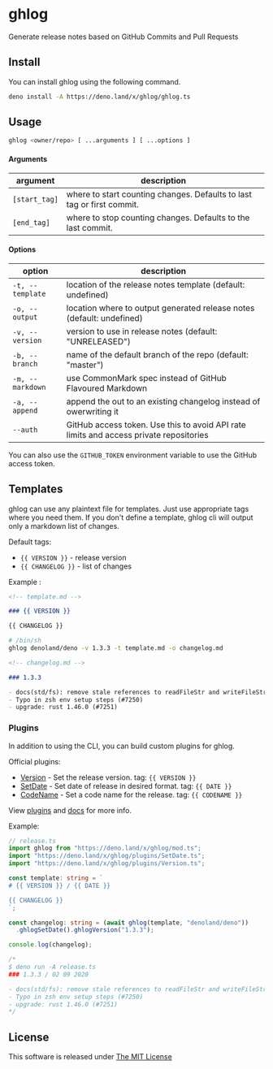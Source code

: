 # ghlog

Generate release notes based on GitHub Commits and Pull Requests

## Install

You can install ghlog using the following command.

```sh
deno install -A https://deno.land/x/ghlog/ghlog.ts
```

## Usage

```sh
ghlog <owner/repo> [ ...arguments ] [ ...options ]
```

#### Arguments

| argument      | description                                                            |
| ------------- | ---------------------------------------------------------------------- |
| `[start_tag]` | where to start counting changes. Defaults to last tag or first commit. |
| `[end_tag]`   | where to stop counting changes. Defaults to the last commit.           |

#### Options

| option           | description                                                                            |
| ---------------- | -------------------------------------------------------------------------------------- |
| `-t, --template` | location of the release notes template (default: undefined)                            |
| `-o, --output`   | location where to output generated release notes (default: undefined)                  |
| `-v, --version`  | version to use in release notes (default: "UNRELEASED")                                |
| `-b, --branch`   | name of the default branch of the repo (default: "master")                             |
| `-m, --markdown` | use CommonMark spec instead of GitHub Flavoured Markdown                               |
| `-a, --append`   | append the out to an existing changelog instead of owerwriting it                      |
| `--auth`         | GitHub access token. Use this to avoid API rate limits and access private repositories |

You can also use the `GITHUB_TOKEN` environment variable to use the GitHub
access token.

## Templates

ghlog can use any plaintext file for templates. Just use appropriate tags where
you need them. If you don't define a template, ghlog cli will output only a
markdown list of changes.

Default tags:

- `{{ VERSION }}` - release version
- `{{ CHANGELOG }}` - list of changes

Example :

```md
<!-- template.md -->

### {{ VERSION }}

{{ CHANGELOG }}
```

```sh
# /bin/sh
ghlog denoland/deno -v 1.3.3 -t template.md -o changelog.md
```

```md
<!-- changelog.md -->

### 1.3.3

- docs(std/fs): remove stale references to readFileStr and writeFileStr (#7254)
- Typo in zsh env setup steps (#7250)
- upgrade: rust 1.46.0 (#7251)
```

### Plugins

In addition to using the CLI, you can build custom plugins for ghlog.

Official plugins:

- [Version](plugins/Version.ts) - Set the release version. tag: `{{ VERSION }}`
- [SetDate](plugins/SetDate.ts) - Set date of release in desired format. tag:
  `{{ DATE }}`
- [CodeName](plugins/CodeName.ts) - Set a code name for the release. tag:
  `{{ CODENAME }}`

View [plugins](plugins) and
[docs](https://doc.deno.land/https/deno.land/x/ghlog/mod.ts) for more info.

Example:

```ts
// release.ts
import ghlog from "https://deno.land/x/ghlog/mod.ts";
import "https://deno.land/x/ghlog/plugins/SetDate.ts";
import "https://deno.land/x/ghlog/plugins/Version.ts";

const template: string = `
# {{ VERSION }} / {{ DATE }}

{{ CHANGELOG }}
`;

const changelog: string = (await ghlog(template, "denoland/deno"))
  .ghlogSetDate().ghlogVersion("1.3.3");

console.log(changelog);

/*
$ deno run -A release.ts
### 1.3.3 / 02 09 2020

- docs(std/fs): remove stale references to readFileStr and writeFileStr (#7254)
- Typo in zsh env setup steps (#7250)
- upgrade: rust 1.46.0 (#7251)
*/
```

## License

This software is released under [The MIT License](LICENSE)
